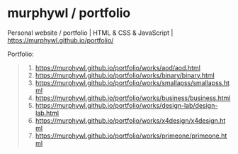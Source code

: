 # murphywl / portfolio
Personal website / portfolio | HTML &amp; CSS &amp; JavaScript | https://murphywl.github.io/portfolio/

Portfolio:
> 1. https://murphywl.github.io/portfolio/works/aod/aod.html
> 2. https://murphywl.github.io/portfolio/works/binary/binary.html
> 3. https://murphywl.github.io/portfolio/works/smallapss/smallapss.html
> 4. https://murphywl.github.io/portfolio/works/business/business.html
> 5. https://murphywl.github.io/portfolio/works/design-lab/design-lab.html
> 6. https://murphywl.github.io/portfolio/works/x4design/x4design.html
> 7. https://murphywl.github.io/portfolio/works/primeone/primeone.html

